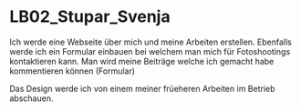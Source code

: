 # LB02_Stupar_Svenja

Ich werde eine Webseite über mich und meine Arbeiten erstellen. Ebenfalls werde ich ein Formular einbauen bei welchem man mich für Fotoshootings kontaktieren kann. Man wird meine Beiträge welche ich gemacht habe kommentieren können (Formular)

Das Design werde ich von einem meiner früeheren Arbeiten im Betrieb abschauen.
